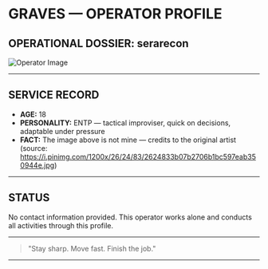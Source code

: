 # GRAVES — OPERATOR PROFILE

## OPERATIONAL DOSSIER: serarecon

![Operator Image](https://i.pinimg.com/1200x/26/24/83/2624833b07b2706b1bc597eab350944e.jpg)

---

## SERVICE RECORD

- **AGE:** 18
- **PERSONALITY:** ENTP — tactical improviser, quick on decisions, adaptable under pressure
- **FACT:** The image above is not mine — credits to the original artist (source: https://i.pinimg.com/1200x/26/24/83/2624833b07b2706b1bc597eab350944e.jpg)

---

## STATUS
No contact information provided. This operator works alone and conducts all activities through this profile.

---

> "Stay sharp. Move fast. Finish the job."

---
